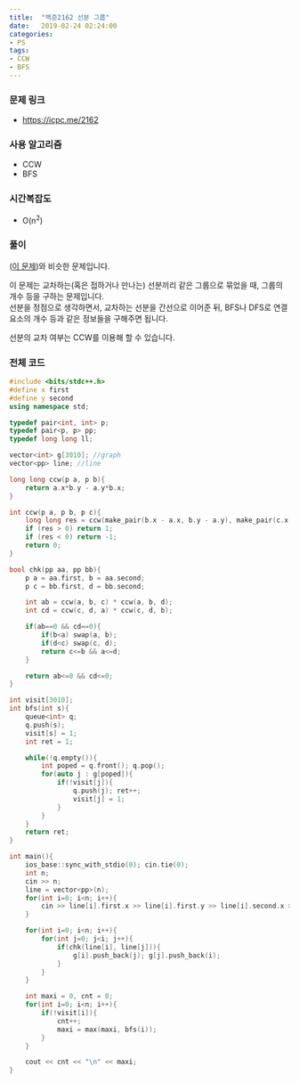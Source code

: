 ```yaml
---
title:  "백준2162 선분 그룹"
date:   2019-02-24 02:24:00
categories:
- PS
tags:
- CCW
- BFS
---
```


### 문제 링크
* https://icpc.me/2162

### 사용 알고리즘
* CCW
* BFS

### 시간복잡도
* O(n<sup>2</sup>)

### 풀이
(<a href = "https://justicehui.github.io/ps/2019/02/24/BOJ10216/">이 문제</a>)와 비슷한 문제입니다.

이 문제는 교차하는(혹은 접하거나 만나는) 선분끼리 같은 그룹으로 묶었을 때, 그룹의 개수 등을 구하는 문제입니다.<br>
선분을 정점으로 생각하면서, 교차하는 선분을 간선으로 이어준 뒤, BFS나 DFS로 연결 요소의 개수 등과 같은 정보들을 구해주면 됩니다.

선분의 교차 여부는 CCW를 이용해 할 수 있습니다.

### 전체 코드
```cpp
#include <bits/stdc++.h>
#define x first
#define y second
using namespace std;

typedef pair<int, int> p;
typedef pair<p, p> pp;
typedef long long ll;

vector<int> g[3010]; //graph
vector<pp> line; //line

long long ccw(p a, p b){
	return a.x*b.y - a.y*b.x;
}

int ccw(p a, p b, p c){
	long long res = ccw(make_pair(b.x - a.x, b.y - a.y), make_pair(c.x - a.x, c.y - a.y));
	if (res > 0) return 1;
	if (res < 0) return -1;
	return 0;
}

bool chk(pp aa, pp bb){
	p a = aa.first, b = aa.second;
	p c = bb.first, d = bb.second;

	int ab = ccw(a, b, c) * ccw(a, b, d);
	int cd = ccw(c, d, a) * ccw(c, d, b);

	if(ab==0 && cd==0){
		if(b<a) swap(a, b);
		if(d<c) swap(c, d);
		return c<=b && a<=d;
	}

	return ab<=0 && cd<=0;
}

int visit[3010];
int bfs(int s){
	queue<int> q;
	q.push(s);
	visit[s] = 1;
	int ret = 1;

	while(!q.empty()){
		int poped = q.front(); q.pop();
		for(auto j : g[poped]){
			if(!visit[j]){
				q.push(j); ret++;
				visit[j] = 1;
			}
		}
	}
	return ret;
}

int main(){
	ios_base::sync_with_stdio(0); cin.tie(0);
	int n;
	cin >> n;
	line = vector<pp>(n);
	for(int i=0; i<n; i++){
		cin >> line[i].first.x >> line[i].first.y >> line[i].second.x >> line[i].second.y;
	}

	for(int i=0; i<n; i++){
		for(int j=0; j<i; j++){
			if(chk(line[i], line[j])){
				g[i].push_back(j); g[j].push_back(i);
			}
		}
	}

	int maxi = 0, cnt = 0;
	for(int i=0; i<n; i++){
		if(!visit[i]){
			cnt++;
			maxi = max(maxi, bfs(i));
		}
	}

	cout << cnt << "\n" << maxi;
}
```
